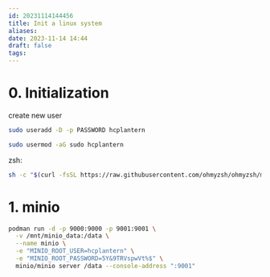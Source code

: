 ```yaml
---
id: 20231114144456
title: Init a linux system
aliases: 
date: 2023-11-14 14:44
draft: false
tags:
---
```

# 0. Initialization

create new user

```sh
sudo useradd -D -p PASSWORD hcplantern

sudo usermod -aG sudo hcplantern

```

zsh:
```zsh
sh -c "$(curl -fsSL https://raw.githubusercontent.com/ohmyzsh/ohmyzsh/master/tools/install.sh)"

```

# 1. minio

```zsh
podman run -d -p 9000:9000 -p 9001:9001 \
  -v /mnt/minio_data:/data \
  --name minio \
  -e "MINIO_ROOT_USER=hcplantern" \
  -e "MINIO_ROOT_PASSWORD=5Y&9TRVspwVt%$" \
  minio/minio server /data --console-address ":9001"
```